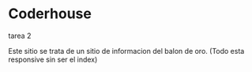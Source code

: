 # Coderhouse
tarea 2

Este sitio se trata de un sitio de informacion del balon de oro. (Todo esta responsive sin ser el index)
